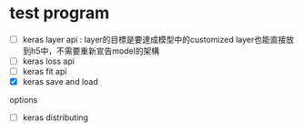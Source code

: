 test program
===
- [ ] keras layer api : layer的目標是要達成模型中的customized layer也能直接放到h5中，不需要重新宣告model的架構
- [ ] keras loss api
- [ ] keras fit api
- [x] keras save and load

options
- [ ] keras distributing
